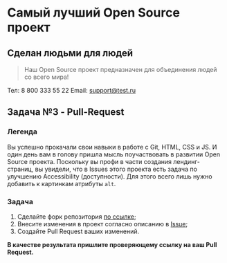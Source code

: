 # Самый лучший Open Source проект

## Сделан людьми для людей

> Наш Open Source проект предназначен для объединения людей со всего мира!

Тел: 8 800 333 55 22
Email: support@test.ru



## Задача №3 - Pull-Request

### Легенда

Вы успешно прокачали свои навыки в работе с Git, HTML, CSS и JS. И один день вам в голову пришла мысль поучаствовать в развитии Open Source проекта. Поскольку вы профи в части создания лендинг-страниц, вы увидели, что в Issues этого проекта есть задача по улучшению Accessibility (доступности). Для этого всего лишь нужно добавить к картинкам атрибуты `alt`.

### Задача

1. Сделайте форк репозитория [по ссылке](https://github.com/netology-code/git-homeworks-neuro-pr);
1. Внесите изменения в проект согласно описанию в [Issue](https://github.com/netology-code/git-homeworks-neuro-pr/issues/1);
1. Создайте Pull Request ваших изменений.

**В качестве результата пришлите проверяющему ссылку на ваш Pull Request.**
